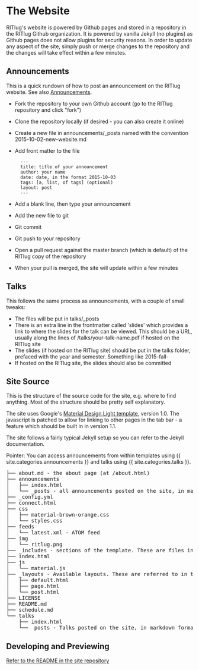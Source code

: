# The Website
RITlug's website is powered by Github pages and stored in a repository in the RITlug Github organization.
It is powered by vanilla Jekyll (no plugins) as Github pages does not allow plugins for security reasons.
In order to update any aspect of the site, simply push or merge changes to the repository and the
changes will take effect within a few minutes.

Announcements
------------------
This is a quick rundown of how to post an announcement on the RITlug website. See also [Announcements](announcements.md).

* Fork the repository to your own Github account (go to the RITlug repository and click "fork")
* Clone the repository locally (if desired - you can also create it online)
* Create a new file in announcements/_posts named with the convention 2015-10-02-new-website.md
* Add front matter to the file

        ---
        title: title of your announcement
        author: your name
        date: date, in the format 2015-10-03
        tags: [a, list, of tags] (optional)
        layout: post
        ---

* Add a blank line, then type your announcement
* Add the new file to git
* Git commit
* Git push to your repository
* Open a pull request against the master branch (which is default) of the RITlug copy of the repository
* When your pull is merged, the site will update within a few minutes

Talks
------------------
This follows the same process as announcements, with a couple of small tweaks:

* The files will be put in talks/_posts
* There is an extra line in the frontmatter called 'slides' which provides a link to where
the slides for the talk can be viewed. This should be a URL, usually along the lines of /talks/your-talk-name.pdf
if hosted on the RITlug site
* The slides (if hosted on the RITlug site) should be put in the talks folder, prefaced with the year and semester.
Something like 2015-fall-<your title>
* If hosted on the RITlug site, the slides should also be committed

Site Source
------------------
This is the structure of the source code for the site, e.g. where to find anything.
Most of the structure should be pretty self explanatory.

The site uses Google's [Material Design Light template](http://getmdl.io), version 1.0. The javascript is patched to allow
for linking to other pages in the tab bar - a feature which should be built in in version 1.1.

The site follows a fairly typical Jekyll setup so you can refer to the Jekyll documentation.

Pointer: You can access announcements from within templates using {{ site.categories.announcements }} and talks
using {{ site.categories.talks }}.

<pre>
├── about.md - the about page (at /about.html)
├── announcements
│   ├── index.html
│   └── _posts - all announcements posted on the site, in markdown format
├── _config.yml
├── connect.html
├── css
│   ├── material-brown-orange.css
│   └── styles.css
├── feeds
│   └── latest.xml - ATOM feed
├── img
│   └── ritlug.png
├── _includes - sections of the template. These are files included in templates in the _layouts directory.
├── index.html
├── js
│   └── material.js
├── _layouts - Available layouts. These are referred to in the pages themselves.
│   ├── default.html
│   ├── page.html
│   └── post.html
├── LICENSE
├── README.md
├── schedule.md
└── talks
    ├── index.html
    └── _posts - Talks posted on the site, in markdown format
</pre>

Developing and Previewing
----------------------
[Refer to the README in the site repository](http://github.com/ritlug/ritlug.github.io)
